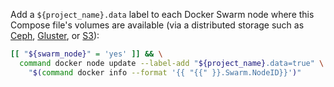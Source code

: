 
Add a `${project_name}.data` label to each Docker Swarm node where this
Compose file's volumes are available
(via a distributed storage such as [Ceph](https://ceph.io/),
[Gluster](https://www.gluster.org/),
or [S3](https://github.com/s3fs-fuse/s3fs-fuse)):

```bash
[[ "${swarm_node}" = 'yes' ]] && \
  command docker node update --label-add "${project_name}.data=true" \
    "$(command docker info --format '{{ "{{" }}.Swarm.NodeID}}')"
```

